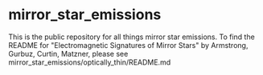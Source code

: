# mirror_star_emissions

This is the public repository for all things mirror star emissions. To find the README for "Electromagnetic Signatures of Mirror Stars" by Armstrong, Gurbuz, Curtin, Matzner, please see mirror_star_emissions/optically_thin/README.md

